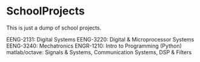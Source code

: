 # SchoolProjects

This is just a dump of school projects.

EENG-2131:  Digital Systems
EENG-3220:  Digital & Microprocessor Systems
EENG-3240:  Mechatronics
ENGR-1210:  Intro to Programming (Python)
matlab/octave: Signals & Systems, Communication Systems, DSP & Filters